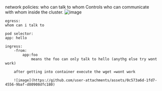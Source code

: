 network policies: 
    who can talk to whom
    Controls who can communicate with whom inside the cluster.
![image](https://github.com/user-attachments/assets/e26d47f1-6ed8-4f18-abd3-cc48db7c05db)





    egress:
    whom can i talk to

    pod selector:
    app: hello

    ingress:
        -from:
            app:foo 
                means the foo can only talk to hello (anythg else try wont work)

        after getting into container execute the wget =wont work

        ![image](https://github.com/user-attachments/assets/0c573a6d-1fd7-4556-9baf-d80908dfc180)
